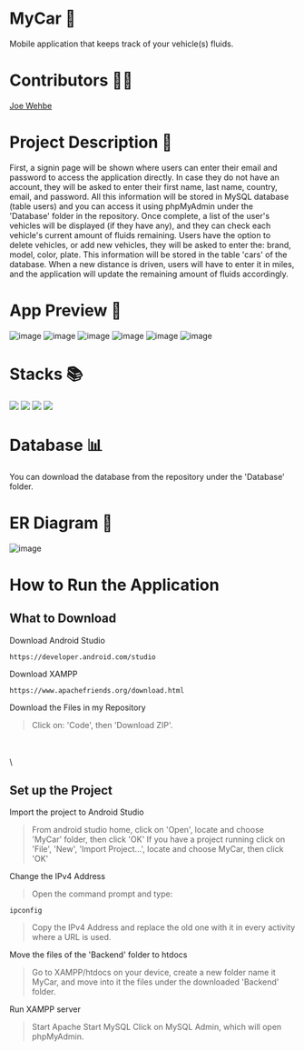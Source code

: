 # MyCar :car:
Mobile application that keeps track of your vehicle(s) fluids. 

# Contributors :raising_hand_man:
<a href="https://github.com/Joe-Wehbe">Joe Wehbe</a>

# Project Description :page_with_curl: 

First, a signin page will be shown where users can enter their email and password to access the application directly. In case they do not have an account, they will be asked to enter their first name, last name, country, email, and password. All this information will be stored in MySQL database (table users) and you can access it using phpMyAdmin under the 'Database' folder in the repository. Once complete, a list of the user's vehicles will be displayed (if they have any), and they can check each vehicle's current amount of fluids remaining. Users have the option to delete vehicles, or add new vehicles, they will be asked to enter the: brand, model, color, plate. This information will be stored in the table 'cars' of the database. When a new distance is driven, users will have to enter it in miles, and the application will update the remaining amount of fluids accordingly.
      
# App Preview :iphone:
![image](https://user-images.githubusercontent.com/102875229/209527996-954449ea-fe45-4767-b18c-b4d701f41934.png)
![image](https://user-images.githubusercontent.com/102875229/209528710-240a9220-9f75-4ba6-9a92-0a73f9f2b8d8.png)
![image](https://user-images.githubusercontent.com/102875229/209528293-a92cac30-8c58-4eb8-8cea-278d7586f88a.png)
![image](https://user-images.githubusercontent.com/102875229/209528429-61e3de0f-7cd4-450a-a540-e2d04d0d7036.png)
![image](https://user-images.githubusercontent.com/102875229/209529553-41608ad4-64b7-4c9c-a4ce-f78df25aad81.png)
![image](https://user-images.githubusercontent.com/102875229/209529803-0ff8b60f-c61f-4fc8-b19c-ce49ccfb57e3.png)

# Stacks :books:
<img src="https://img.shields.io/badge/-PHP-232531?logo=php&logoColor=white&style=for-the-badge" ></img>
<img src="https://img.shields.io/badge/-java-5382a1?logo=&logoColor=white&style=for-the-badge" ></img>
<img src="https://img.shields.io/badge/-MYSQL-00758f?logo=mysql&logoColor=white&style=for-the-badge" ></img>
<img src="https://img.shields.io/badge/-ANDROID%20STUDIO-3DDC84?logo=android-studio&logoColor=white&style=for-the-badge" ></img>

# Database :bar_chart:
You can download the database from the repository under the 'Database' folder.

# ER Diagram :link:
![image](https://user-images.githubusercontent.com/102875229/207974550-3ca3fe1e-488d-41bf-b088-71dfc135a4a0.png)


# How to Run the Application
## What to Download
Download Android Studio
```
https://developer.android.com/studio
```

Download XAMPP
```
https://www.apachefriends.org/download.html
```

Download the Files in my Repository
> Click on: 'Code', then 'Download ZIP'.

\
\
\

## Set up the Project
Import the project to Android Studio
> From android studio home, click on 'Open', locate and choose 'MyCar' folder, then click 'OK'
> If you have a project running click on 'File', 'New', 'Import Project...', locate and choose MyCar, then click 'OK'

Change the IPv4 Address
> Open the command prompt and type:
```
ipconfig
```
> Copy the IPv4 Address and replace the old one with it in every activity where a URL is used.

Move the files of the 'Backend' folder to htdocs
> Go to XAMPP/htdocs on your device, create a new folder name it MyCar, and move into it the files under the downloaded 'Backend' folder.

Run XAMPP server
> Start Apache
> Start MySQL
> Click on MySQL Admin, which will open phpMyAdmin.









